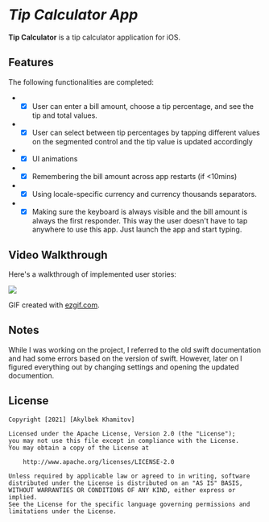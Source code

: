 # *Tip Calculator App*

**Tip Calculator** is a tip calculator application for iOS.

## Features

The following functionalities are completed:

* -[x] User can enter a bill amount, choose a tip percentage, and see the tip and total values.
* -[x] User can select between tip percentages by tapping different values on the segmented control and the tip value is updated accordingly
* -[x] UI animations
* -[x] Remembering the bill amount across app restarts (if <10mins)
* -[x] Using locale-specific currency and currency thousands separators.
* -[x] Making sure the keyboard is always visible and the bill amount is always the first responder. This way the user doesn't have to tap anywhere to use this app. Just launch the app and start typing.

## Video Walkthrough

Here's a walkthrough of implemented user stories:

![](https://i.imgur.com/Z9eCWap.gif)


GIF created with [ezgif.com](https://ezgif.com/video-to-gif).

## Notes

While I was working on the project, I referred to the old swift documentation and had some errors based on the version of swift. However, later on I figured everything out by changing settings and opening the updated documention.

## License

    Copyright [2021] [Akylbek Khamitov]

    Licensed under the Apache License, Version 2.0 (the "License");
    you may not use this file except in compliance with the License.
    You may obtain a copy of the License at

        http://www.apache.org/licenses/LICENSE-2.0

    Unless required by applicable law or agreed to in writing, software
    distributed under the License is distributed on an "AS IS" BASIS,
    WITHOUT WARRANTIES OR CONDITIONS OF ANY KIND, either express or implied.
    See the License for the specific language governing permissions and
    limitations under the License.
